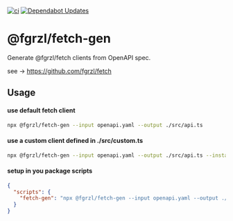 [![ci](https://github.com/fgrzl/fetch-gen/actions/workflows/ci.yml/badge.svg)](https://github.com/fgrzl/fetch-gen/actions/workflows/ci.yml)
[![Dependabot Updates](https://github.com/fgrzl/fetch-gen/actions/workflows/dependabot/dependabot-updates/badge.svg)](https://github.com/fgrzl/fetch-gen/actions/workflows/dependabot/dependabot-updates)
# @fgrzl/fetch-gen

Generate @fgrzl/fetch clients from OpenAPI spec. 

see -> https://github.com/fgrzl/fetch

## Usage

#### use default fetch client

```bash
npx @fgrzl/fetch-gen --input openapi.yaml --output ./src/api.ts
```

#### use a custom client defined in ./src/custom.ts

```bash
npx @fgrzl/fetch-gen --input openapi.yaml --output ./src/api.ts --instance ./src/custom
```

#### setup in you package scripts

```json
{
  "scripts": {
    "fetch-gen": "npx @fgrzl/fetch-gen --input openapi.yaml --output ./src/api.ts",
  }
}
```
